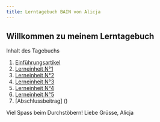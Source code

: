 ```yaml
---
title: Lerntagebuch BAIN von Alicja 
---
```


## Willkommen zu meinem Lerntagebuch

Inhalt des Tagebuchs

1. [Einführungsartikel](Einfuehrungsartikel.md)
2. [Lerneinheit N°1](Lerneinheit1.md)
3. [Lerneinheit N°2](/_posts/Lerneinheit2.md)
4. [Lerneinheit N°3](/_posts/Lerneinheit3.md)
5. [Lerneinheit N°4](/_posts/Lerneinheit4.md)
6. [Lerneinheit N°5](/_posts/Lerneinheit5.md)
7. [Abschlussbeitrag] ()

Viel Spass beim Durchstöbern!
Liebe Grüsse, Alicja

